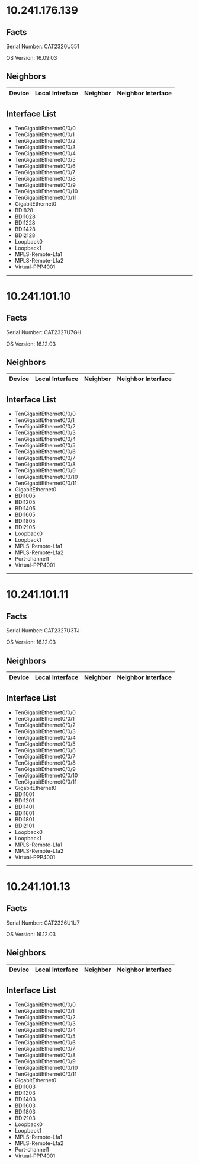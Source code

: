 # 10.241.176.139

## Facts

Serial Number: CAT2320U551

OS Version:   16.09.03

## Neighbors

| Device | Local Interface | Neighbor | Neighbor Interface |
|--------|-----------------|----------|--------------------|

## Interface List
  - TenGigabitEthernet0/0/0
  - TenGigabitEthernet0/0/1
  - TenGigabitEthernet0/0/2
  - TenGigabitEthernet0/0/3
  - TenGigabitEthernet0/0/4
  - TenGigabitEthernet0/0/5
  - TenGigabitEthernet0/0/6
  - TenGigabitEthernet0/0/7
  - TenGigabitEthernet0/0/8
  - TenGigabitEthernet0/0/9
  - TenGigabitEthernet0/0/10
  - TenGigabitEthernet0/0/11
  - GigabitEthernet0
  - BDI828
  - BDI1028
  - BDI1228
  - BDI1428
  - BDI2128
  - Loopback0
  - Loopback1
  - MPLS-Remote-Lfa1
  - MPLS-Remote-Lfa2
  - Virtual-PPP4001
***
# 10.241.101.10

## Facts

Serial Number: CAT2327U7GH

OS Version:   16.12.03

## Neighbors

| Device | Local Interface | Neighbor | Neighbor Interface |
|--------|-----------------|----------|--------------------|

## Interface List
  - TenGigabitEthernet0/0/0
  - TenGigabitEthernet0/0/1
  - TenGigabitEthernet0/0/2
  - TenGigabitEthernet0/0/3
  - TenGigabitEthernet0/0/4
  - TenGigabitEthernet0/0/5
  - TenGigabitEthernet0/0/6
  - TenGigabitEthernet0/0/7
  - TenGigabitEthernet0/0/8
  - TenGigabitEthernet0/0/9
  - TenGigabitEthernet0/0/10
  - TenGigabitEthernet0/0/11
  - GigabitEthernet0
  - BDI1005
  - BDI1205
  - BDI1405
  - BDI1605
  - BDI1805
  - BDI2105
  - Loopback0
  - Loopback1
  - MPLS-Remote-Lfa1
  - MPLS-Remote-Lfa2
  - Port-channel1
  - Virtual-PPP4001
***
# 10.241.101.11

## Facts

Serial Number: CAT2327U3TJ

OS Version:   16.12.03

## Neighbors

| Device | Local Interface | Neighbor | Neighbor Interface |
|--------|-----------------|----------|--------------------|

## Interface List
  - TenGigabitEthernet0/0/0
  - TenGigabitEthernet0/0/1
  - TenGigabitEthernet0/0/2
  - TenGigabitEthernet0/0/3
  - TenGigabitEthernet0/0/4
  - TenGigabitEthernet0/0/5
  - TenGigabitEthernet0/0/6
  - TenGigabitEthernet0/0/7
  - TenGigabitEthernet0/0/8
  - TenGigabitEthernet0/0/9
  - TenGigabitEthernet0/0/10
  - TenGigabitEthernet0/0/11
  - GigabitEthernet0
  - BDI1001
  - BDI1201
  - BDI1401
  - BDI1601
  - BDI1801
  - BDI2101
  - Loopback0
  - Loopback1
  - MPLS-Remote-Lfa1
  - MPLS-Remote-Lfa2
  - Virtual-PPP4001
***
# 10.241.101.13

## Facts

Serial Number: CAT2326U1U7

OS Version:   16.12.03

## Neighbors

| Device | Local Interface | Neighbor | Neighbor Interface |
|--------|-----------------|----------|--------------------|

## Interface List
  - TenGigabitEthernet0/0/0
  - TenGigabitEthernet0/0/1
  - TenGigabitEthernet0/0/2
  - TenGigabitEthernet0/0/3
  - TenGigabitEthernet0/0/4
  - TenGigabitEthernet0/0/5
  - TenGigabitEthernet0/0/6
  - TenGigabitEthernet0/0/7
  - TenGigabitEthernet0/0/8
  - TenGigabitEthernet0/0/9
  - TenGigabitEthernet0/0/10
  - TenGigabitEthernet0/0/11
  - GigabitEthernet0
  - BDI1003
  - BDI1203
  - BDI1403
  - BDI1603
  - BDI1803
  - BDI2103
  - Loopback0
  - Loopback1
  - MPLS-Remote-Lfa1
  - MPLS-Remote-Lfa2
  - Port-channel1
  - Virtual-PPP4001
